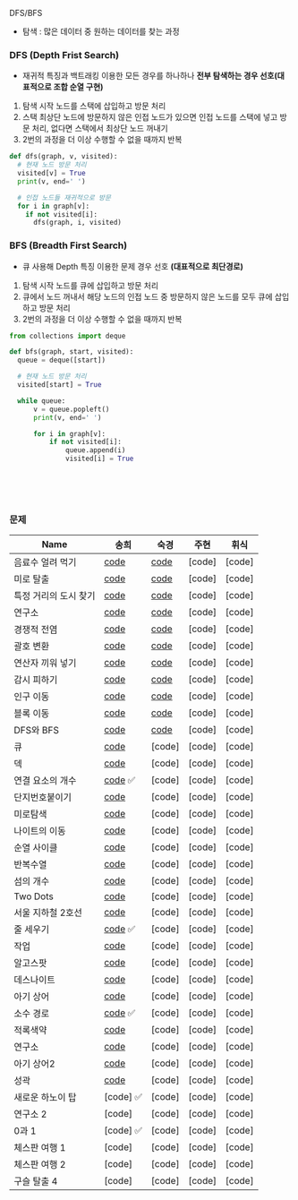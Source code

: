 DFS/BFS

- 탐색 : 많은 데이터 중 원하는 데이터를 찾는 과정
  <br>

### DFS (Depth Frist Search)

- 재귀적 특징과 백트래킹 이용한 모든 경우를 하나하나 **전부 탐색하는 경우 선호(대표적으로 조합 순열 구현)**
  <br>

1. 탐색 시작 노드를 스택에 삽입하고 방문 처리
2. 스택 최상단 노드에 방문하지 않은 인접 노드가 있으면 인접 노드를 스택에 넣고 방문 처리, 없다면 스택에서 최상단 노드 꺼내기
3. 2번의 과정을 더 이상 수행할 수 없을 때까지 반복

```python
def dfs(graph, v, visited):
  # 현재 노드 방문 처리
  visited[v] = True
  print(v, end=' ')

  # 인접 노드들 재귀적으로 방문
  for i in graph[v]:
    if not visited[i]:
      dfs(graph, i, visited)
```

### BFS (Breadth First Search)

- 큐 사용해 Depth 특징 이용한 문제 경우 선호 **(대표적으로 최단경로)**
  <br>

1. 탐색 시작 노드를 큐에 삽입하고 방문 처리
2. 큐에서 노드 꺼내서 해당 노드의 인접 노드 중 방문하지 않은 노드를 모두 큐에 삽입하고 방문 처리
3. 2번의 과정을 더 이상 수행할 수 없을 때까지 반복

```python
from collections import deque

def bfs(graph, start, visited):
  queue = deque([start])

  # 현재 노드 방문 처리
  visited[start] = True

  while queue:
      v = queue.popleft()
      print(v, end=' ')

      for i in graph[v]:
          if not visited[i]:
              queue.append(i)
              visited[i] = True

```

<br><br><br>

### 문제

| Name                  | 송희                                                         | 숙경                                                         | 주현   | 휘식   |
| --------------------- | ------------------------------------------------------------ | ------------------------------------------------------------ | ------ | ------ |
| 음료수 얼려 먹기      | [code](https://github.com/songhee-lee/2023-python-coding-test/blob/main/3.%20BFS:DFS/songhee/1%20-%20%EC%9D%8C%EB%A3%8C%EC%88%98%20%EC%96%BC%EB%A0%A4%20%EB%A8%B9%EA%B8%B0.py) | [code](https://github.com/songhee-lee/2023-python-coding-test/blob/main/3.%20BFS%3ADFS/sukkyeong/1.%EC%9D%8C%EB%A3%8C%EC%88%98%EC%96%BC%EB%A0%A4%EB%A8%B9%EA%B8%B0.py) | [code] | [code] |
| 미로 탈출             | [code](https://github.com/songhee-lee/2023-python-coding-test/blob/main/3.%20BFS:DFS/songhee/2%20-%20%EB%AF%B8%EB%A1%9C%20%ED%83%88%EC%B6%9C.py) | [code](https://github.com/songhee-lee/2023-python-coding-test/blob/main/3.%20BFS%3ADFS/sukkyeong/2.%EB%AF%B8%EB%A1%9C%ED%83%88%EC%B6%9C.py) | [code] | [code] |
| 특정 거리의 도시 찾기 | [code](https://github.com/songhee-lee/2023-python-coding-test/blob/main/3.%20BFS:DFS/songhee/3%20-%20%ED%8A%B9%EC%A0%95%20%EA%B1%B0%EB%A6%AC%EC%9D%98%20%EB%8F%84%EC%8B%9C%20%EC%B0%BE%EA%B8%B0.py) | [code](https://github.com/songhee-lee/2023-python-coding-test/blob/main/3.%20BFS%3ADFS/sukkyeong/3.%ED%8A%B9%EC%A0%95%EA%B1%B0%EB%A6%AC%EC%9D%98%EB%8F%84%EC%8B%9C%EC%B0%BE%EA%B8%B0.py) | [code] | [code] |
| 연구소                | [code](https://github.com/songhee-lee/2023-python-coding-test/blob/main/3.%20BFS:DFS/songhee/4%20-%20%EC%97%B0%EA%B5%AC%EC%86%8C.py) | [code](https://github.com/songhee-lee/2023-python-coding-test/blob/main/3.%20BFS%3ADFS/sukkyeong/4.%EC%97%B0%EA%B5%AC%EC%86%8C.py) | [code] | [code] |
| 경쟁적 전염           | [code](https://github.com/songhee-lee/2023-python-coding-test/blob/main/3.%20BFS:DFS/songhee/5%20-%20%EA%B2%BD%EC%9F%81%EC%A0%81%20%EC%A0%84%EC%97%BC.py) | [code](https://github.com/songhee-lee/2023-python-coding-test/blob/main/3.%20BFS%3ADFS/sukkyeong/5.%EA%B2%BD%EC%9F%81%EC%A0%81%EC%A0%84%EC%97%BC.py) | [code] | [code] |
| 괄호 변환             | [code](https://github.com/songhee-lee/2023-python-coding-test/blob/main/3.%20BFS:DFS/songhee/6%20-%20%EA%B4%84%ED%98%B8%20%EB%B3%80%ED%99%98.py) | [code](https://github.com/songhee-lee/2023-python-coding-test/blob/main/3.%20BFS%3ADFS/sukkyeong/6.%EA%B4%84%ED%98%B8%EB%B3%80%ED%99%98.py) | [code] | [code] |
| 연산자 끼워 넣기      | [code](https://github.com/songhee-lee/2023-python-coding-test/blob/main/3.%20BFS:DFS/songhee/7%20-%20%EC%97%B0%EC%82%B0%EC%9E%90%20%EB%81%BC%EC%9B%8C%20%EB%84%A3%EA%B8%B0.py) | [code](https://github.com/songhee-lee/2023-python-coding-test/blob/main/3.%20BFS%3ADFS/sukkyeong/7.%EC%97%B0%EC%82%B0%EC%9E%90%EB%81%BC%EC%9B%8C%EB%84%A3%EA%B8%B0.py) | [code] | [code] |
| 감시 피하기           | [code](https://github.com/songhee-lee/2023-python-coding-test/blob/main/3.%20BFS:DFS/songhee/8%20-%20%EA%B0%90%EC%8B%9C%20%ED%94%BC%ED%95%98%EA%B8%B0.py) | [code](https://github.com/songhee-lee/2023-python-coding-test/blob/main/3.%20BFS%3ADFS/sukkyeong/8.%EA%B0%90%EC%8B%9C%ED%94%BC%ED%95%98%EA%B8%B0.py) | [code] | [code] |
| 인구 이동             | [code](https://github.com/songhee-lee/2023-python-coding-test/blob/main/3.%20BFS:DFS/songhee/9%20-%20%EC%9D%B8%EA%B5%AC%20%EC%9D%B4%EB%8F%99.py) | [code](https://github.com/songhee-lee/2023-python-coding-test/blob/main/3.%20BFS%3ADFS/sukkyeong/9.%EC%9D%B8%EA%B5%AC%EC%9D%B4%EB%8F%99.py) | [code] | [code] |
| 블록 이동             | [code](https://github.com/songhee-lee/2023-python-coding-test/blob/main/3.%20BFS:DFS/songhee/10%20-%20%EB%B8%94%EB%A1%9D%20%EC%9D%B4%EB%8F%99.py) | [code](https://github.com/songhee-lee/2023-python-coding-test/blob/main/3.%20BFS%3ADFS/sukkyeong/10.%EB%B8%94%EB%A1%9D%EC%9D%B4%EB%8F%99%ED%95%98%EA%B8%B0.py) | [code] | [code] |
| DFS와 BFS             | [code](https://github.com/songhee-lee/2023-python-coding-test/blob/main/3.%20BFS:DFS/songhee/DFS%EC%99%80%20BFS%201260.py) | [code](https://www.acmicpc.net/submit/1260/55152503)         | [code] | [code] |
| 큐                    | [code](https://github.com/songhee-lee/2023-python-coding-test/blob/main/3.%20BFS:DFS/songhee/%ED%81%90%EC%99%80%20%EA%B7%B8%EB%9E%98%ED%94%84/01.%20%ED%81%90%2010845.py) | [code]                                                       | [code] | [code] |
| 덱                    | [code](https://github.com/songhee-lee/2023-python-coding-test/blob/main/3.%20BFS:DFS/songhee/%ED%81%90%EC%99%80%20%EA%B7%B8%EB%9E%98%ED%94%84/02.%20%EB%8D%B1%2010866.py) | [code]                                                       | [code] | [code] |
| 연결 요소의 개수      | [code](https://github.com/songhee-lee/2023-python-coding-test/blob/main/3.%20BFS:DFS/songhee/%ED%81%90%EC%99%80%20%EA%B7%B8%EB%9E%98%ED%94%84/03.%20%EC%97%B0%EA%B2%B0%20%EC%9A%94%EC%86%8C%EC%9D%98%20%EA%B0%9C%EC%88%98%2011724.py) ✅ | [code]                                                       | [code] | [code] |
| 단지번호붙이기        | [code](https://github.com/songhee-lee/2023-python-coding-test/blob/main/3.%20BFS:DFS/songhee/%ED%81%90%EC%99%80%20%EA%B7%B8%EB%9E%98%ED%94%84/04.%20%EB%8B%A8%EC%A7%80%EB%B2%88%ED%98%B8%EB%B6%99%EC%9D%B4%EA%B8%B0%202667.py) | [code]                                                       | [code] | [code] |
| 미로탐색              | [code](https://github.com/songhee-lee/2023-python-coding-test/blob/main/3.%20BFS:DFS/songhee/%ED%81%90%EC%99%80%20%EA%B7%B8%EB%9E%98%ED%94%84/05.%20%EB%AF%B8%EB%A1%9C%20%ED%83%90%EC%83%89%202178.py) | [code]                                                       | [code] | [code] |
| 나이트의 이동         | [code](https://github.com/songhee-lee/2023-python-coding-test/blob/main/3.%20BFS:DFS/songhee/%ED%81%90%EC%99%80%20%EA%B7%B8%EB%9E%98%ED%94%84/06.%20%EB%82%98%EC%9D%B4%ED%8A%B8%EC%9D%98%20%EC%9D%B4%EB%8F%99%207562.py) | [code]                                                       | [code] | [code] |
| 순열 사이클           | [code](https://github.com/songhee-lee/2023-python-coding-test/blob/main/3.%20BFS:DFS/songhee/%ED%81%90%EC%99%80%20%EA%B7%B8%EB%9E%98%ED%94%84/07.%20%EC%88%9C%EC%97%B4%20%EC%82%AC%EC%9D%B4%ED%81%B4%2010451.py) | [code]                                                       | [code] | [code] |
| 반복수열              | [code](https://github.com/songhee-lee/2023-python-coding-test/blob/main/3.%20BFS:DFS/songhee/%ED%81%90%EC%99%80%20%EA%B7%B8%EB%9E%98%ED%94%84/08.%20%EB%B0%98%EB%B3%B5%EC%88%98%EC%97%B4%202331.py) | [code]                                                       | [code] | [code] |
| 섬의 개수             | [code](https://github.com/songhee-lee/2023-python-coding-test/blob/main/3.%20BFS:DFS/songhee/%ED%81%90%EC%99%80%20%EA%B7%B8%EB%9E%98%ED%94%84/09.%20%EC%84%AC%EC%9D%98%20%EA%B0%9C%EC%88%98%204963.py) | [code]                                                       | [code] | [code] |
| Two Dots              | [code](https://github.com/songhee-lee/2023-python-coding-test/blob/main/3.%20BFS:DFS/songhee/%ED%81%90%EC%99%80%20%EA%B7%B8%EB%9E%98%ED%94%84/10.%20Two%20Dots%2016929.py) | [code]                                                       | [code] | [code] |
| 서울 지하철 2호선     | [code](https://github.com/songhee-lee/2023-python-coding-test/blob/main/3.%20BFS:DFS/songhee/%ED%81%90%EC%99%80%20%EA%B7%B8%EB%9E%98%ED%94%84/11.%20%EC%84%9C%EC%9A%B8%20%EC%A7%80%ED%95%98%EC%B2%A0%202%ED%98%B8%EC%84%A0%2016947.py) | [code]                                                       | [code] | [code] |
| 줄 세우기             | [code](https://github.com/songhee-lee/2023-python-coding-test/blob/main/3.%20BFS:DFS/songhee/%ED%81%90%EC%99%80%20%EA%B7%B8%EB%9E%98%ED%94%84/12.%20%EC%A4%84%20%EC%84%B8%EC%9A%B0%EA%B8%B0%202252.py) ✅ | [code]                                                       | [code] | [code] |
| 작업                  | [code](https://github.com/songhee-lee/2023-python-coding-test/blob/main/3.%20BFS:DFS/songhee/%ED%81%90%EC%99%80%20%EA%B7%B8%EB%9E%98%ED%94%84/13.%20%EC%9E%91%EC%97%85%202056.py) | [code]                                                       | [code] | [code] |
| 알고스팟              | [code](https://github.com/songhee-lee/2023-python-coding-test/blob/main/3.%20BFS:DFS/songhee/BFS/01.%20%EC%95%8C%EA%B3%A0%EC%8A%A4%ED%8C%9F%201261.py) | [code]                                                       | [code] | [code] |
| 데스나이트            | [code](https://github.com/songhee-lee/2023-python-coding-test/blob/main/3.%20BFS:DFS/songhee/BFS/02.%20%EB%8D%B0%EC%8A%A4%20%EB%82%98%EC%9D%B4%ED%8A%B8%2016948.py) | [code]                                                       | [code] | [code] |
| 아기 상어             | [code](https://github.com/songhee-lee/2023-python-coding-test/blob/main/3.%20BFS:DFS/songhee/BFS/03.%20%EC%95%84%EA%B8%B0%20%EC%83%81%EC%96%B4%2016236.py) | [code]                                                       | [code] | [code] |
| 소수 경로             | [code](https://github.com/songhee-lee/2023-python-coding-test/blob/main/3.%20BFS:DFS/songhee/BFS/04.%20%EC%86%8C%EC%88%98%20%EA%B2%BD%EB%A1%9C%201963.py) ✅ | [code]                                                       | [code] | [code] |
| 적록색약              | [code](https://github.com/songhee-lee/2023-python-coding-test/blob/main/3.%20BFS:DFS/songhee/BFS/05.%20%EC%A0%81%EB%A1%9D%EC%83%89%EC%95%BD%2010026.py) | [code]                                                       | [code] | [code] |
| 연구소                | [code](https://github.com/songhee-lee/2023-python-coding-test/blob/main/3.%20BFS:DFS/songhee/BFS/06.%20%EC%97%B0%EA%B5%AC%EC%86%8C%2014502.py) | [code]                                                       | [code] | [code] |
| 아기 상어2            | [code](https://github.com/songhee-lee/2023-python-coding-test/blob/main/3.%20BFS:DFS/songhee/BFS/07.%20%EC%95%84%EA%B8%B0%20%EC%83%81%EC%96%B42%2017086.py) | [code]                                                       | [code] | [code] |
| 성곽                  | [code](https://github.com/songhee-lee/2023-python-coding-test/blob/main/3.%20BFS:DFS/songhee/BFS/08.%20%EC%84%B1%EA%B3%BD%202234.py) | [code]                                                       | [code] | [code] |
| 새로운 하노이 탑      | [code] ✅                                                     | [code]                                                       | [code] | [code] |
| 연구소 2              | [code]                                                       | [code]                                                       | [code] | [code] |
| 0과 1                 | [code] ✅                                                     | [code]                                                       | [code] | [code] |
| 체스판 여행 1         | [code]                                                       | [code]                                                       | [code] | [code] |
| 체스판 여행 2         | [code]                                                       | [code]                                                       | [code] | [code] |
| 구슬 탈출 4           | [code]                                                       | [code]                                                       | [code] | [code] |



